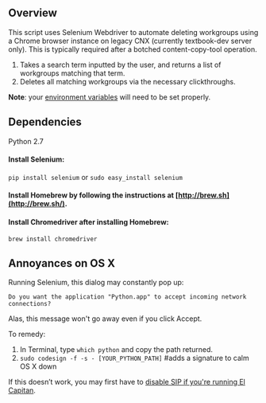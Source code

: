## Overview
This script uses Selenium Webdriver to automate deleting workgroups using a Chrome browser instance on legacy CNX (currently textbook-dev server only). This is typically required after a botched content-copy-tool operation.

1. Takes a search term inputted by the user, and returns a list of workgroups matching that term.
1. Deletes all matching workgroups via the necessary clickthroughs.

**Note**: your [environment variables](http://osxdaily.com/2015/07/28/set-enviornment-variables-mac-os-x/) will need to be set properly.

## Dependencies
Python 2.7

#### Install Selenium:

`pip install selenium` or `sudo easy_install selenium `


#### Install Homebrew by following the instructions at [http://brew.sh](http://brew.sh/).


#### Install Chromedriver after installing Homebrew:
`brew install chromedriver`

## Annoyances on OS X
Running Selenium, this dialog may constantly pop up:

`Do you want the application "Python.app" to accept incoming network connections?` 

Alas, this message won't go away even if you click Accept.

To remedy:

1. In Terminal, type `which python` and copy the path returned.
1. `sudo codesign -f -s - [YOUR_PYTHON_PATH]` #adds a signature to calm OS X down

If this doesn’t work, you may first have to [disable SIP if you're running El Capitan](http://stackoverflow.com/questions/34760163/how-to-allow-python-app-to-firewall-on-mac-os-x).
